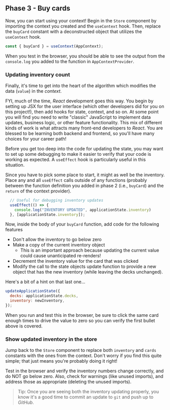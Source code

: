 ## Phase 3 - Buy cards

Now, you can start using your context! Begin in the `Store` component by 
importing the context you created and the `useContext` hook. Then, replace the 
`buyCard` constant with a deconstructed object that utilizes the `useContext` 
hook.

```javascript
const { buyCard } = useContext(AppContext);
```

When you test in the browser, you should be able to see the output from the 
`console.log` you added to the function in `AppContextProvider`.

### Updating inventory count

Finally, it's time to get into the heart of the algorithm which modifies the 
data (`value`) in the _context_.

FYI, much of the time, _React_ development goes this way. You begin by setting
up JSX for the user interface (which other developers did for you on this
project!), then add hooks for state, context, and so on. At some point you will
find you need to write "classic" JavaScript to implement data updates, business
logic, or other feature functionality. This mix of different kinds of work is
what attracts many front-end developers to _React_. You are blessed to be
learning both backend and frontend, so you'll have many choices for your career
path!

Before you get too deep into the code for updating the state, you may want to
set up some debugging to make it easier to verify that your code is working as
expected. A `useEffect` hook is particularly useful in this situation.

Since you have to pick some place to start, it might as well be the inventory.
Place any and all `useEffect` calls outside of any functions (probably between
the function definition you added in phase 2 (i.e., `buyCard`) and the `return`
of the context provider).

```javascript
  // Useful for debugging inventory updates
  useEffect(() => {
    console.log("INVENTORY UPDATED", applicationState.inventory)
  }, [applicationState.inventory]);
```

Now, inside the body of your `buyCard` function, add code for the following
features

* Don't allow the inventory to go below zero
* Make a copy of the current inventory object
  * This is an important approach because updating the current value could cause
   unanticipated re-renders!
* Decrement the inventory value for the card that was clicked
* Modify the call to the state objects update function to provide a new object
  that has the new inventory (while leaving the decks unchanged).

Here's a bit of a hint on that last one...

```javascript
updateApplicationState({
  decks: applicationState.decks,
  inventory: newInventory,
});
```

When you run and test this in the browser, be sure to click the same card enough
times to drive the value to zero so you can verify the first bullet above is 
covered.

### Show updated inventory in the store

Jump back to the `Store` component to replace both `inventory` and `cards`
constants with the ones from the context. Don't worry if you find this quite
simple; that just means you're probably doing it right!

Test in the browser and verify the inventory numbers change correctly, and do 
NOT go below zero. Also, check for warnings (like unused imports), and address
those as appropriate (deleting the unused imports).

> Tip: Once you are seeing both the inventory updating properly, you know it's 
> a good time to commit an update to `git` and push up to _GitHub_.

[use-callback]: https://reactjs.org/docs/hooks-reference.html#usecallback
[local-storage]: https://developer.mozilla.org/en-US/docs/Web/API/Window/localStorage
